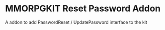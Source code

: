 # MMORPGKIT Reset Password Addon
 A addon to add PasswordReset / UpdatePassword interface to the kit
